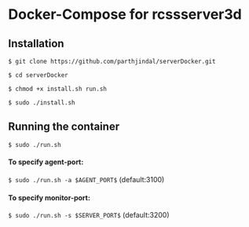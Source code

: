 # Docker-Compose for rcssserver3d

## Installation
`$ git clone https://github.com/parthjindal/serverDocker.git`

`$ cd serverDocker`

`$ chmod +x install.sh run.sh`

`$ sudo ./install.sh`

## Running the container
`$ sudo ./run.sh`

#### To specify agent-port:
`$ sudo ./run.sh -a $AGENT_PORT$` (default:3100)

#### To specify monitor-port: 
`$ sudo ./run.sh -s $SERVER_PORT$` (default:3200)


